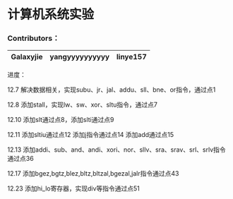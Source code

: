 # 计算机系统实验

### **Contributors：**

| Galaxyjie | yangyyyyyyyyyy | linye157 |
| --------- | -------------- | -------- |

进度：

12.7 解决数据相关，实现subu、jr、jal、addu、sll、bne、or指令，通过点1

12.8 添加stall，实现lw、sw、xor、sltu指令，通过点7

12.10 添加slt通过点8，添加slti通过点9

12.11 添加sltiu通过点12 添加j指令通过点14 添加add通过点15

12.13 添加addi、sub、and、andi、xori、nor、sllv、sra、srav、srl、srlv指令通过点36

12.17 添加bgez,bgtz,blez,bltz,bltzal,bgezal,jalr指令通过点43

12.23 添加hi_lo寄存器，实现div等指令通过点51
